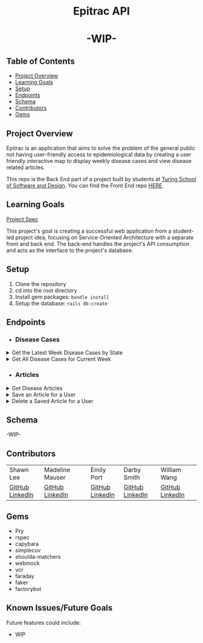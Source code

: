 <div align="center">
  <h1>Epitrac API</h1>
  <h1>-WIP-</h1>
</div>

## Table of Contents
- [Project Overview](#project-overview)
- [Learning Goals](#learning-goals)
- [Setup](#setup)
- [Endpoints](#endpoints)
- [Schema](#schema)
- [Contributors](#contributors)
- [Gems](#gems)


## Project Overview
Epitrac is an application that aims to solve the problem of the general public not having user-friendly access to epidemiological data by creating a user friendly interactive map to display weekly disease cases and view disease related articles.

This repo is the Back End part of a project built by students at [Turing School of Software and Design](https://turing.edu/). You can find the Front End repo [HERE](https://github.com/epitrac/epitrac_fe).



## Learning Goals
[Project Spec](https://backend.turing.edu/module3/projects/consultancy/)

This project's goal is creating a successful web application from a student-led project idea, focusing on Service-Oriented Architecture with a separate front and back end.
The back-end handles the project's API consumption and acts as the interface to the project's database.

## Setup

1. Clone the repository
2. cd into the root directory
3. Install gem packages: `bundle install`
4. Setup the database: `rails db:create`

## Endpoints
- ### Disease Cases
<details close>
<summary>Get the Latest Week Disease Cases by State</summary>
<br>

Request:
**GET** `/api/v1/disease_cases?state=#{state_name}`

Returns a list of diseases in that state for the most recent MMWR week recorded in the [NNDSS Weekly Dataset](https://data.cdc.gov/NNDSS/NNDSS-Weekly-Data/x9gk-5huc).
Data Sourced from the [NNDSS Weekly Data API](https://dev.socrata.com/foundry/data.cdc.gov/x9gk-5huc)

Headers: <br>
```

```
Example:
[Get Disease Cases in Georgia](https://epitrac-be.herokuapp.com/api/v1/disease_cases?state=GEORGIA)

JSON Response Example:
```json
{
    "data": [
        {
            "id": "20225200032",
            "type": "disease_case",
            "attributes": {
                "state": "GEORGIA",
                "year": "2022",
                "current_week": 52,
                "disease": "Anthrax",
                "cumulative_current": 0,
                "cumulative_last": 0,
                "coordinates": [
                    -84.39111,
                    33.74831
                ],
                "id": "20225200032",
                "current_week_cases": 0
              }
        },
        {
            "id": "20225200102",
            "type": "disease_case",
            "attributes": {
                "state": "GEORGIA",
                "year": "2022",
                "current_week": 52,
                "disease": "Arboviral diseases, Chikungunya virus disease",
                "cumulative_current": 0,
                "cumulative_last": 0,
                "coordinates": [
                    -84.39111,
                    33.74831
                ],
                "id": "20225200102",
                "current_week_cases": 0
              }
        },
        {...},
        {...},
        ]
}

```
</details>

<details close>
<summary>Get All Disease Cases for Current Week</summary>
<br>

Request:
**GET** `/api/v1/disease_cases`

Returns a list of diseases in all states for the most recent MMWR week recorded in the [NNDSS Weekly Dataset](https://data.cdc.gov/NNDSS/NNDSS-Weekly-Data/x9gk-5huc).
Data Sourced from the [NNDSS Weekly Data API](https://dev.socrata.com/foundry/data.cdc.gov/x9gk-5huc)

Headers: <br>
```

```
Example: 
[Get All Disease Cases For Latest Week](https://epitrac-be.herokuapp.com/api/v1/disease_cases)

JSON Response Example:
```json
{
    "data": [
        {
            "id": "20225200003",
            "type": "disease_case",
            "attributes": {
                "state": "CONNECTICUT",
                "year": "2022",
                "current_week": 52,
                "disease": "Anthrax",
                "cumulative_current": 0,
                "cumulative_last": 0,
                "coordinates": [
                    -72.67399,
                    41.76376
                ],
                "id": "20225200003",
                "current_week_cases": 0
            }
        },
        {
            "id": "20225200004",
            "type": "disease_case",
            "attributes": {
                "state": "MAINE",
                "year": "2022",
                "current_week": 52,
                "disease": "Anthrax",
                "cumulative_current": 0,
                "cumulative_last": 0,
                "coordinates": [
                    -69.77631,
                    44.31804
                ],
                "id": "20225200004",
                "current_week_cases": 0
            }
        },
        {...},
        {...},
    ]
}
```
</details>

- ### Articles
<details close>

<summary>Get Disease Articles</summary>
<br>

Request:
**GET** `/api/v1/articles?disease=#{disease}`

Returns a list of articles related to that disease.

Data sourced from [Science Clips](https://dev.socrata.com/foundry/data.cdc.gov/biid-68vb)

Headers: <br>
```

```
Example: 
[Get Articles Related to Anthrax](https://epitrac-be.herokuapp.com/api/v1/articles?disease=anthrax)

JSON Response Example:
```json
{
 "data": [
        {
            "id": "1076",
            "type": "article",
            "attributes": {
                "article_id": "1076",
                "author": "de Oliveira, F. F. M. M., S.;Gonti, S.;Brey, R. N.;Li, H.;Schiffer, J.;Casadevall, A.;Bann, J. G.",
                "title": "Binding of the von Willebrand factor a domain of capillary morphogenesis protein 2 to anthrax protective antigen vaccine reduces immunogenicity in mice",
                "year": "2020",
                "date": "15-01",
                "isbn_issn": "2379-5042",
                "keywords": "anthrax:antigen processing:immunization:protein stability",
                "abstract": "Protective antigen (PA) is a component of anthrax toxin ....",
                "url": "https://www.ncbi.nlm.nih.gov/pubmed/31941807",
                "doi": "10.1128/mSphere.00556-19"
            }
        },
        {
            "id": "1380",
            "type": "article",
            "attributes": {
                "article_id": "1380",
                "author": "Hupert, N. W., D.,  Cuomo, J.,  Hollingsworth, E.,  Neukermans, K.,  Xiong, W.,",
                "title": "Predicting hospital surge after a large-scale anthrax attack: a model-based analysis of CDC's cities readiness initiative prophylaxis recommendations",
                "year": "2009",
                "date": "Jul-Aug",
                "isbn_issn": "0272-989X (Print)",
                "keywords": null,
                "abstract": "BACKGROUND: A CRI-compliant prophylaxis...",
                "url": "http://mdm.sagepub.com/cgi/reprint/29/4/424",
                "doi": "10.1177/0272989X09341389"
            }      
        },
        {...},
        {...},
        ...
        ...
      ]
}
```
</details>

<details close>
<summary> Save an Article for a User </summary>
<br>

Request:
**POST** `/api/v1/user_articles?user_id=#{user_id}&article_id=#{article_id}`

Headers: <br>
```

```

Response:
```json
{
 "data": {
        "id": "10",
        "type": "user_article",
        "attributes": {
            "user_id": 1,
            "article_id": 88
        }
    }
}
```
</details>

<details close>
<summary> Delete a Saved Article for a User </summary>
<br>

Request:
**DELETE** `/api/v1/user_articles/:id`

Headers: <br>
```

```

Response:
```json
{
    "message": "The article was successfully deleted from your dashboard"
}
```
</details>

## Schema

-WIP-

## Contributors
<table>
  <tr>
    <td>Shawn Lee</td>
    <td>Madeline Mauser</td>
    <td>Emily Port</td>
    <td>Darby Smith</td>
    <td>William Wang</td>
  </tr>
  <tr>
    <td>
      <a href="https://github.com/Shawnl93">GitHub</a><br>
      <a href="https://www.linkedin.com/in/shawn-lee-3382aa8b/">LinkedIn</a>
    </td>
    <td>
      <a href="https://github.com/MadelineMauser">GitHub</a><br>
      <a href="https://www.linkedin.com/in/madeline-mauser-644239245/">LinkedIn</a>
    </td>
    <td>
      <a href="https://github.com/eport01">GitHub</a><br>
      <a href="https://www.linkedin.com/in/emily-port-3ab6389b/">LinkedIn</a>
    </td>
    <td>
    <a href="https://github.com/DarbySmith">GitHub</a><br>
    <a href="https://www.linkedin.com/in/darby-m-smith/">LinkedIn</a>
    </td>
    <td>
      <a href="https://github.com/willjw2">GitHub</a><br>
      <a href="https://www.linkedin.com/in/william-wang-814442240/">LinkedIn</a>
    </td>
  </tr>
</table>

## Gems
- Pry
- rspec
- capybara
- simplecov
- shoulda-matchers
- webmock
- vcr
- faraday
- faker
- factorybot

## Known Issues/Future Goals
Future features could include:
- WIP
